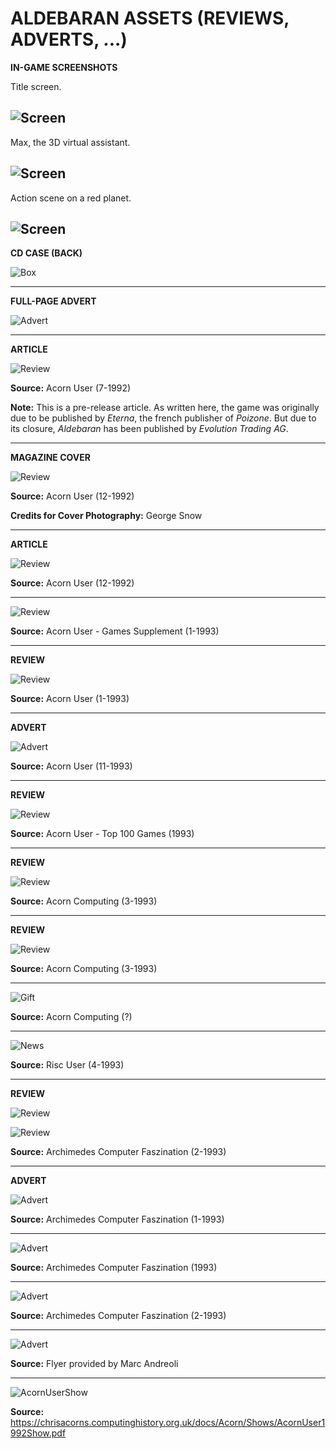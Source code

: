 # ALDEBARAN ASSETS (REVIEWS, ADVERTS, ...)

**IN-GAME SCREENSHOTS**

Title screen.

![Screen](Screenshots/Title.jpg)
---
Max, the 3D virtual assistant.

![Screen](Screenshots/Max.jpg)
---
Action scene on a red planet.

![Screen](Screenshots/RedPlanet.gif)
---
**CD CASE (BACK)**

![Box](CDCase_Back.jpg)

---
**FULL-PAGE ADVERT**

![Advert](Advert.jpg)

---
**ARTICLE**

![Review](AcornUser_GameShow_7_1992.jpg)

**Source:** Acorn User (7-1992)

**Note:** This is a pre-release article. As written here, the game was originally due to be published by _Eterna_, the french publisher of _Poizone_. But due to its closure, _Aldebaran_ has been published by _Evolution Trading AG_.

---
**MAGAZINE COVER**

![Review](AcornUser1992.jpg)

**Source:** Acorn User (12-1992)

**Credits for Cover Photography:** George Snow

---
**ARTICLE**

![Review](AcornUser_GameShow_12_1992.jpg)

**Source:** Acorn User (12-1992)

---
![Review](AcornUser1992_GamesSupplement.jpg)

**Source:** Acorn User - Games Supplement (1-1993)

---
**REVIEW**

![Review](AcornUserReview.png)

**Source:** Acorn User (1-1993)

---
**ADVERT**

![Advert](AcornUser_Nov93_Advert.jpg)

**Source:** Acorn User (11-1993)

---
**REVIEW**

![Review](AcornUserGamesReview1993_Top100Games.jpg)

**Source:** Acorn User - Top 100 Games (1993)

---
**REVIEW**

![Review](AcornComputing1993.jpg)

**Source:** Acorn Computing (3-1993)

---
**REVIEW**

![Review](AcornComputingReview_03_1993.jpg)

**Source:** Acorn Computing (3-1993)

---
![Gift](AldebaranSubscriberGift.jpg)

**Source:** Acorn Computing (?)

---
![News](RiscUser_News.jpg)

**Source:** Risc User (4-1993)

---
**REVIEW**

![Review](ArchimedesComputerFaszination_Inhalt_02_1993.jpg)

![Review](ArchimedesComputerFaszination_02_1993.jpg)

**Source:** Archimedes Computer Faszination (2-1993)

---
**ADVERT**

![Advert](EvolutionTradingPub1993.jpg)

**Source:** Archimedes Computer Faszination (1-1993)

---
![Advert](EvolutionTradingPub1993_Aldebaran.jpg)

**Source:** Archimedes Computer Faszination (1993)

---
![Advert](EvolutionTradingPub1993_Aldebaran2.jpg)

**Source:** Archimedes Computer Faszination (2-1993)

---
![Advert](Aldebaran_flyer_Evolution_Trading.jpg)

**Source:** Flyer provided by Marc Andreoli

---
![AcornUserShow](AcornUserShow_EvolutionComputer.jpg)

**Source:** https://chrisacorns.computinghistory.org.uk/docs/Acorn/Shows/AcornUser1992Show.pdf
